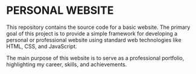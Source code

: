 # PERSONAL WEBSITE

This repository contains the source code for a basic website. The primary goal of this project is to provide a simple framework for developing a personal or professional website using standard web technologies like HTML, CSS, and JavaScript.

The main purpose of this website is to serve as a professional portfolio, highlighting my career, skills, and achievements.